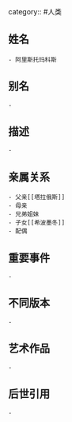 category:: #人类
## 姓名
	- 阿里斯托玛科斯
## 别名
	-
## 描述
	-
## 亲属关系
	- 父亲[[塔拉俄斯]]
	- 母亲
	- 兄弟姐妹
	- 子女[[希波墨冬]]
	- 配偶
## 重要事件
	-
## 不同版本
	-
## 艺术作品
	-
## 后世引用
	-
